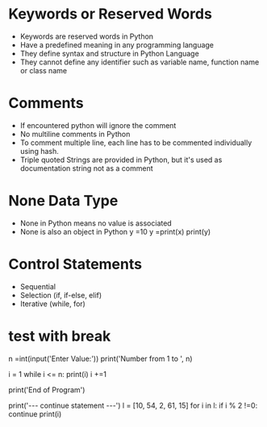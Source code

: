 # Keywords or Reserved Words
- Keywords are reserved words in Python
- Have a predefined meaning in any programming language
- They define syntax and structure in Python Language
- They cannot define any identifier such as variable name, function name or class name

# Comments
- If encountered python will ignore the comment
- No multiline comments in Python
- To comment multiple line, each line has to be commented individually using hash.
- Triple quoted Strings are provided in Python, but it's used as documentation string not as a comment

# None Data Type
- None in Python means no value is associated
- None is also an object in Python
y =10
y =print(x)
print(y)

# Control Statements
- Sequential
- Selection (if, if-else, elif)
- Iterative (while, for)

# test with break 
n =int(input('Enter Value:'))
print('Number from 1 to ', n)

i = 1
while i <= n:
    print(i)
    i +=1

print('End of Program')


print('--- continue statement ---')
l = [10, 54, 2, 61, 15]
for i in l:
    if i % 2 !=0:
        continue
    print(i)

